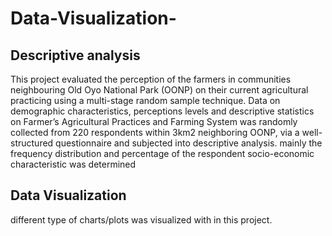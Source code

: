 # Data-Visualization-
## Descriptive analysis 
This project evaluated the perception of the farmers in communities neighbouring Old Oyo National 
Park (OONP) on their current agricultural practicing using a multi-stage random sample technique. 
Data on demographic characteristics, perceptions levels and 
descriptive statistics on Farmer’s Agricultural Practices and Farming System was randomly collected from 220 
respondents within 3km2 neighboring OONP, via a well-structured questionnaire and subjected into descriptive analysis.
mainly the frequency distribution and percentage of the respondent socio-economic characteristic was determined
## Data Visualization
different type of charts/plots was visualized with in this project.
